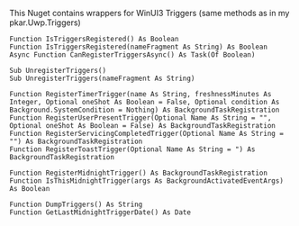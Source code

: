 ﻿
This Nuget contains wrappers for WinUI3 Triggers (same methods as in my pkar.Uwp.Triggers)


    Function IsTriggersRegistered() As Boolean
    Function IsTriggersRegistered(nameFragment As String) As Boolean
    Async Function CanRegisterTriggersAsync() As Task(Of Boolean)

    Sub UnregisterTriggers()
    Sub UnregisterTriggers(nameFragment As String)

    Function RegisterTimerTrigger(name As String, freshnessMinutes As Integer, Optional oneShot As Boolean = False, Optional condition As Background.SystemCondition = Nothing) As BackgroundTaskRegistration
    Function RegisterUserPresentTrigger(Optional Name As String = "", Optional oneShot As Boolean = False) As BackgroundTaskRegistration
    Function RegisterServicingCompletedTrigger(Optional Name As String = "") As BackgroundTaskRegistration
    Function RegisterToastTrigger(Optional Name As String = ") As BackgroundTaskRegistration

    Function RegisterMidnightTrigger() As BackgroundTaskRegistration
    Function IsThisMidnightTrigger(args As BackgroundActivatedEventArgs) As Boolean

    Function DumpTriggers() As String
    Function GetLastMidnightTriggerDate() As Date